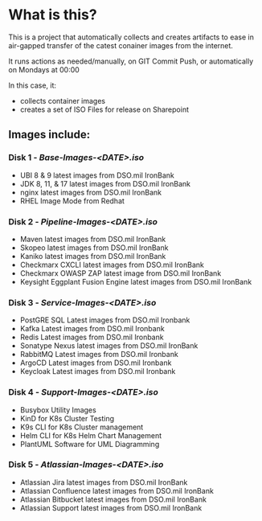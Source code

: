 # What is this?

This is a project that automatically collects and creates artifacts to ease in air-gapped transfer of the catest conainer images from the internet.

It runs actions as needed/manually, on GIT Commit Push, or automatically on Mondays at 00:00 

In this case, it:

- collects container images
- creates a set of ISO Files for release on Sharepoint

## Images include:

### Disk 1 - _Base-Images-\<DATE>.iso_

- UBI 8 & 9 latest images from DSO.mil IronBank
- JDK 8, 11, & 17 latest images from DSO.mil IronBank
- nginx latest images from DSO.mil IronBank
- RHEL Image Mode from Redhat

### Disk 2 - _Pipeline-Images-\<DATE>.iso_

- Maven latest images from DSO.mil IronBank
- Skopeo latest images from DSO.mil IronBank
- Kaniko latest images from DSO.mil IronBank
- Checkmarx CXCLI latest images from DSO.mil IronBank
- Checkmarx OWASP ZAP latest image from DSO.mil IronBank
- Keysight Eggplant Fusion Engine latest images from DSO.mil IronBank

### Disk 3 - _Service-Images-\<DATE>.iso_

- PostGRE SQL Latest images from DSO.mil Ironbank
- Kafka Latest images from DSO.mil Ironbank
- Redis Latest images from DSO.mil Ironbank
- Sonatype Nexus latest images from DSO.mil IronBank
- RabbitMQ Latest images from DSO.mil Ironbank
- ArgoCD Latest images from DSO.mil Ironbank
- Keycloak Latest images from DSO.mil Ironbank

### Disk 4 - _Support-Images-\<DATE>.iso_

- Busybox Utility Images
- KinD for K8s Cluster Testing
- K9s CLI for K8s Cluster management
- Helm CLI for K8s Helm Chart Management
- PlantUML Software for UML Diagramming

### Disk 5 - _Atlassian-Images-\<DATE>.iso_

- Atlassian Jira latest images from DSO.mil IronBank
- Atlassian Confluence latest images from DSO.mil IronBank
- Atlassian Bitbucket latest images from DSO.mil IronBank
- Atlassian Support latest images from DSO.mil IronBank